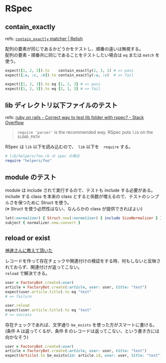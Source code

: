 # RSpec

## contain_exactly

refs: [`contain_exactly` matcher | Relish](https://relishapp.com/rspec/rspec-expectations/docs/built-in-matchers/contain-exactly-matcher)

配列の要素が同じであるかどうかをテストし、順番の違いは無視する。  
配列の要素・順番共に同じであることをテストしたい場合は `eq` または `match` を使う。

```ruby
expect([1, 2, 3]).to    contain_exactly(2, 3, 1) # => pass
expect([:a, :c, :b]).to contain_exactly(:a, :c)  # => fail

expect([1, 2, 3]).to eq [1, 2, 3] # => pass
expect([1, 2, 3]).to eq [2, 1, 3] # => fail
```

## lib ディレクトリ以下ファイルのテスト

refs: [ruby on rails - Correct way to test lib folder with rspec? - Stack Overflow](https://stackoverflow.com/questions/21544519/correct-way-to-test-lib-folder-with-rspec)

> `require 'parser'` is the recommended way. RSpec puts `lib` on the `$LOAD_PATH`

RSpec は `lib` 以下を読み込むので、　`lib` 以下を　`require` する。

```ruby
# lib/helpers/foo.rb の spec の場合
require "helpers/foo"
```

## module のテスト

module は include されて実行するので、テストも include する必要がある。  
include する class を本来の class とすると係数が増えるので、テストのシンプルさを保つために Struct を使う。  
(※ Struct を使う必然性はない、なんらかの class が提供できればよい)

```ruby
let(:normalizer) { Struct.new(:normalizer) { include SizeNormalizer } }
subject { normalizer.new.convert }
```

## reload or exist

[神速さんに教えて頂いた](https://twitter.com/sinsoku_listy/status/1240304340742467584?s=20)

レコードを作って存在チェックや関連付けの検証をする時、何もしないと反映されておらず、関連付けが返ってこない。  
`reload` で解決できる。

```ruby
user = FactoryBot.create(:user)
article = FactoryBot.create(:article, user: user, title: "test")
expect(user.article.title).to eq "test"
# => failure

user.reload
expect(user.article.title).to eq "test"
# => success
```

存在チェックであれば、文字通り `be_exists` を使った方がスマートに書ける。  
(条件 A は返ってくるが、条件 B のレコードは返ってこない、という書き方には向かなそう)

```ruby
user = FactoryBot.create(:user)
article = FactoryBot.create(:article, user: user, title: "test")
expect(Article).to be_exists(id: article.id, user: user, title: "test")
```
